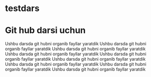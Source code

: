 # testdars
# Git hub darsi uchun
Ushbu darsda git hubni organib fayllar yaratdik
Ushbu darsda git hubni organib fayllar yaratdik
Ushbu darsda git hubni organib fayllar yaratdik
Ushbu darsda git hubni organib fayllar yaratdik
Ushbu darsda git hubni organib fayllar yaratdik
Ushbu darsda git hubni organib fayllar yaratdik
Ushbu darsda git hubni organib fayllar yaratdik
Ushbu darsda git hubni organib fayllar yaratdik
Ushbu darsda git hubni organib fayllar yaratdik
